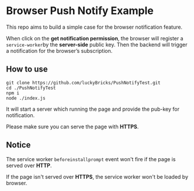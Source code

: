 # Browser Push Notify Example 

This repo aims to build a simple case for the browser notification feature. 

When click on the **get notification permission**, the browser will register a `service-worker`by the **server-side** public key. Then the backend will trigger a notification for the browser’s subscription.

## How to use

```shell
git clone https://github.com/luckyBricks/PushNotifyTest.git
cd ./PushNotifyTest
npm i
node ./index.js
```

It will start a server which running the page and provide the pub-key for notification.

Please make sure you can serve the page with **HTTPS**.

## Notice

The service worker `beforeinstallprompt` event won't fire if the page is served over **HTTP**. 

If the page isn't served over **HTTPS**, the service worker won't be loaded by browser.
